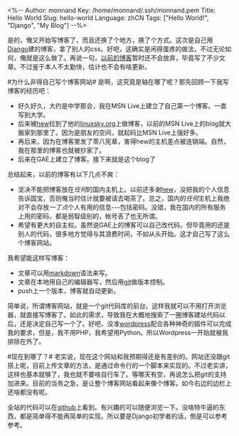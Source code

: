 <%--
Author: monnand
Key: /home/monnand/.ssh/monnand.pem
Title: Hello World
Slug: hello-world
Language: zhCN
Tags: ["Hello World!", "Django", "My Blog"]
--%>

是的，俺又开始写博客了，而且还换了个地方，换了个方式。这次是自己用[Django](http://djangoproject.com)建的博客，拿了别人的css。好吧，这确实是闲得蛋疼的做法，不过无论如何，俺就是这么做了。再说一句，[以前的博客](http://monnand.appspot.com/)暂时还不会放弃，毕竟写了不少文章。不过鉴于本人不太勤快，估计也不会有啥更新。

#为什么非得自己写个博客网站#
是啊，这究竟是轴在哪了呢？那先回顾一下我写博客的经历吧：

- 好久好久，大约是中学那会，我在MSN Live上建立了自己第一个博客。一直写到大学。
- 后来被[hew](http://www.linuxbyte.org/)拉到了他的[linuxsky.org](http://linuxsky.org)上做博客，以前的MSN Live上的blog就大搬家到那里了。因为是朋友的空间，就起码比MSN
  Live上强好多。
- 再后来，因为在博客里发了零八宪章，害得hew的主机差点被连锅端。自然，我在那里的博客也就被抄家了。
- 后来在GAE上建立了博客。接下来就是这个blog了

总结起来，以前的博客有以下几点不爽：

- 坚决不能把博客放在*任何*的国内主机上。以前还多谢[hew](http://www.linuxbyte.org)，没把我的个人信息告诉国宝，否则俺当时估计就要被请去喝茶了。总之，国内的*任何*主机上我绝对不会存放*一丁点*个人有用的信息---包括密码。没错，我在国内的所有服务上用的密码，都是弱智级别的，帐号丢了也无所谓。
- 希望有更大的自主权。虽然说GAE上的博客可以自己改代码，但毕竟用的还是别人的代码，很多地方觉得与其浪费时间，不如从头开始。这才自己写了这么个博客网站。

我希望能这样写博客：

- 文章可以用[markdown](http://daringfireball.net/projects/markdown/)语法来写。
- 文章在本地用自己的编辑器写，然后用[git](http://git-scm.com/)做版本控制。
- push上一个版本，博客就自动更新。

简单说，所谓博客网站，就是一个git代码库的前台。这样我就可以不用打开浏览器，就直接写博客了。如此的需求，导致我在大概地搜索了一圈博客建站代码以后，还是决定自己写一个了。好吧，没准[wordpress](http://wordpress.com/)配合各种神奇的插件可以完成我的要求，但是，我不用PHP，我希望用Python。所以Wordpress一开始就被我排除在外了。

#现在到哪了？#
老实说，现在这个网站和我预期得还是有差别的。网站还没跟git搭上呢，目前上传文章的方法，是通过命令行的一个脚本来实现的。不过老实讲，这样也基本就够了，我也就不要啥自行车了。等哪天有空，再说怎么把git的支持加进来。目前的当务之急，是让整个博客网站看起来像个博客。如今右边的边栏上还啥都没有呢。

全站的代码可以在[github](http://github.com/monnand/myblog/)上看到。有兴趣的可以随便浏览一下。没啥特牛逼的东西，都是简单得不能再简单的实现。所以要是Django初学者的话，倒是可以参考参考。



